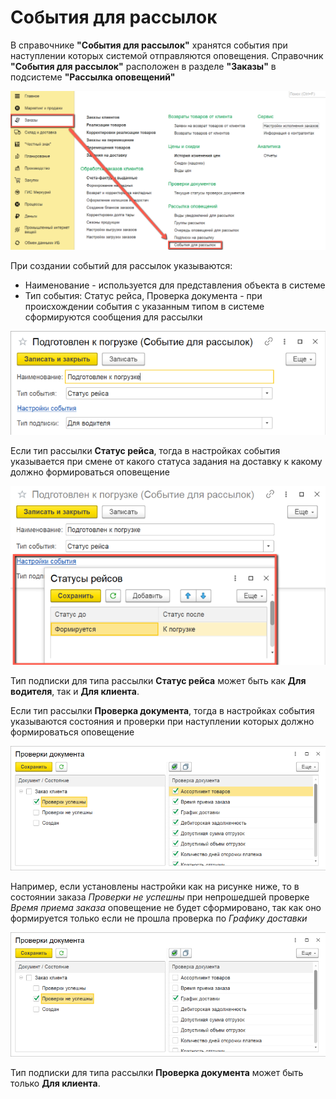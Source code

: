 # События для рассылок

В справочнике **"События для рассылок"** хранятся события при наступлении которых системой отправляются оповещения. Справочник **"События для рассылок"** расположен в разделе **"Заказы"** в подсистеме **"Рассылка оповещений"**

[![1][1]][1]

При создании событий для рассылок указываются:

- Наименование - используется для представления объекта в системе
- Тип события: Статус рейса, Проверка документа - при происхождении события с указанным типом в системе сформируются сообщения для рассылки

[![2][2]][2]

Если тип рассылки **Статус рейса**, тогда в настройках события указывается при смене от какого статуса задания на доставку к какому должно формироваться оповещение

[![3][3]][3]

Тип подписки для типа рассылки **Статус рейса** может быть как **Для водителя**, так и **Для клиента**.

Если тип рассылки **Проверка документа**, тогда в настройках события указываются состояния и проверки при наступлении которых должно формироваться оповещение

[![4][4]][4]

Например, если установлены настройки как на рисунке ниже, то в состоянии заказа *Проверки не успешны* при непрошедшей проверке *Время приема заказа* оповещение не будет сформировано, так как оно формируется только если не прошла проверка по *Графику доставки*

[![5][5]][5]

Тип подписки для типа рассылки **Проверка документа** может быть только **Для клиента**.

[1]: EventsForMailing.assets/1.png
[2]: EventsForMailing.assets/2.png
[3]: EventsForMailing.assets/3.png
[4]: EventsForMailing.assets/4.png
[5]: EventsForMailing.assets/5.png
